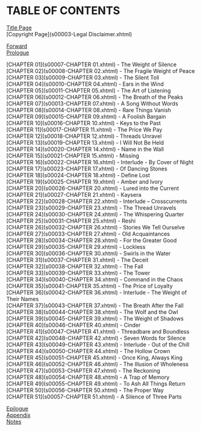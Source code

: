 # TABLE OF CONTENTS  

[Title Page](titlepage.xhtml)  
[Copyright Page](s00003-Legal Disclaimer.xhtml)  
  
[Forward](s00005-Forward.xhtml)  
[Prologue](s00006-Prologue.xhtml)  
  
[CHAPTER 01](s00007-CHAPTER 01.xhtml) - The Weight of Silence  
[CHAPTER 02](s00008-CHAPTER 02.xhtml) - The Fragile Weight of Peace  
[CHAPTER 03](s00009-CHAPTER 03.xhtml) - The Silent Toll  
[CHAPTER 04](s00010-CHAPTER 04.xhtml) - Ears in the Wind  
[CHAPTER 05](s00011-CHAPTER 05.xhtml) - The Art of Listening  
[CHAPTER 06](s00012-CHAPTER 06.xhtml) - The Breath of the Peaks  
[CHAPTER 07](s00013-CHAPTER 07.xhtml) - A Song Without Words  
[CHAPTER 08](s00014-CHAPTER 08.xhtml) - Rare Things Vanish  
[CHAPTER 09](s00015-CHAPTER 09.xhtml) - A Foolish Bargain  
[CHAPTER 10](s00016-CHAPTER 10.xhtml) - Keys to the Past  
[CHAPTER 11](s00017-CHAPTER 11.xhtml) - The Price We Pay  
[CHAPTER 12](s00018-CHAPTER 12.xhtml) - Threads Unravel  
[CHAPTER 13](s00019-CHAPTER 13.xhtml) - I Will Not Be Held  
[CHAPTER 14](s00020-CHAPTER 14.xhtml) - Name in the Wall  
[CHAPTER 15](s00021-CHAPTER 15.xhtml) - Missing  
[CHAPTER 16](s00022-CHAPTER 16.xhtml) - Interlude - By Cover of Night  
[CHAPTER 17](s00023-CHAPTER 17.xhtml) - Of Dancing Stones  
[CHAPTER 18](s00024-CHAPTER 18.xhtml) - Define Lost  
[CHAPTER 19](s00025-CHAPTER 19.xhtml) - Amber and Ivory  
[CHAPTER 20](s00026-CHAPTER 20.xhtml) - Lured into the Current  
[CHAPTER 21](s00027-CHAPTER 21.xhtml) - Kaysera  
[CHAPTER 22](s00028-CHAPTER 22.xhtml) - Interlude – Crosscurrents  
[CHAPTER 23](s00029-CHAPTER 23.xhtml) - The Thread Unravels  
[CHAPTER 24](s00030-CHAPTER 24.xhtml) - The Whispering Quarter  
[CHAPTER 25](s00031-CHAPTER 25.xhtml) - Reshi  
[CHAPTER 26](s00032-CHAPTER 26.xhtml) - Stories We Tell Ourselve  
[CHAPTER 27](s00033-CHAPTER 27.xhtml) - Old Acquaintances  
[CHAPTER 28](s00034-CHAPTER 28.xhtml) - For the Greater Good  
[CHAPTER 29](s00035-CHAPTER 29.xhtml) - Lockless  
[CHAPTER 30](s00036-CHAPTER 30.xhtml) - Swirls in the Water  
[CHAPTER 31](s00037-CHAPTER 31.xhtml) - The Deceit  
[CHAPTER 32](s00038-CHAPTER 32.xhtml) - The Fall  
[CHAPTER 33](s00039-CHAPTER 33.xhtml) - The Tower  
[CHAPTER 34](s00040-CHAPTER 34.xhtml) - Command in the Chaos  
[CHAPTER 35](s00041-CHAPTER 35.xhtml) - The Price of Loyalty  
[CHAPTER 36](s00042-CHAPTER 36.xhtml) - Interlude - The Weight of Their Names  
[CHAPTER 37](s00043-CHAPTER 37.xhtml) - The Breath After the Fall  
[CHAPTER 38](s00044-CHAPTER 38.xhtml) - The Wolf and the Owl  
[CHAPTER 39](s00045-CHAPTER 39.xhtml) - The Weight of Shadows  
[CHAPTER 40](s00046-CHAPTER 40.xhtml) - Cinder  
[CHAPTER 41](s00047-CHAPTER 41.xhtml) - Threadbare and Boundless  
[CHAPTER 42](s00048-CHAPTER 42.xhtml) - Seven Words for Silence  
[CHAPTER 43](s00049-CHAPTER 43.xhtml) - Interlude - Out of the Chill  
[CHAPTER 44](s00050-CHAPTER 44.xhtml) - The Hollow Crown  
[CHAPTER 45](s00051-CHAPTER 45.xhtml) - Once King, Always King  
[CHAPTER 46](s00052-CHAPTER 46.xhtml) - The Illusion of Wholeness  
[CHAPTER 47](s00053-CHAPTER 47.xhtml) - The Reckoning  
[CHAPTER 48](s00054-CHAPTER 48.xhtml) - A Trap of Memory  
[CHAPTER 49](s00055-CHAPTER 49.xhtml) - To Ash All Things Return  
[CHAPTER 50](s00056-CHAPTER 50.xhtml) - The Proper Way  
[CHAPTER 51](s00057-CHAPTER 51.xhtml) - A Silence of Three Parts  

[Epilogue](s00058-Epilogue.xhtml)  
[Appendix](s00058-Appendix.xhtml)  
[Notes](s00058-Notes.xhtml)  
